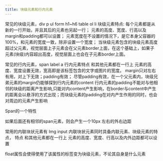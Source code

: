 ```yaml
---
title: 块级元素和行内元素
---
```

常见的块级元素，div p ul form h1~h6 table ol li
块级元素特点:
每个元素都是从新的一行开始，并且其后的元素也另起一行；
元素的高度、宽度、行高以及margin和padding都可以设置；
元素宽度在不设置的情况下，是它本身父容器的100%，和元素的宽度一致，除非设置一个宽度；
当块级元素包含的块级元素高度超过父元素，视觉层面上子元素会在父元素border上面，在这个基础上，如果子元素(块级)内容超出高度，视觉层面上也会在子元素border上面。


常见的行内元素，span label a 
行内元素特点
和其他元素都在一行上
元素的高度、宽度设置无效，宽高即是该标签包含的文字或图片的宽度。
margin只对左右有用，对上下无效；padding有效；
尽管padding有效，在一个父元素内，块级兄弟元素的margin仍能够探到行内元素的content
行内元素的padding不能对与他相邻的块级的距离产生影响,只能对内content产生影响，在border与content中产生的距离会以悬浮的方式出现；而块级元素的padding在对内产生作用的同时，也会对周边的元素产生影响




Span的一个特性

如果后面还有相邻的span元素，则会产生一个10px 左右的外右边距


常用的内联块状元素有
Img input 
内联块状元素同时具备内联元素、块级元素的特点，
特点
和其他元素都在一行上
元素的高度、宽度、行高以及内外边距都可以设置



float属性会使得使用了该属性的标签变为块级元素，不论其自身是什么元素
